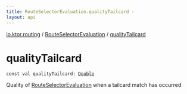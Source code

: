 ```yaml
---
title: RouteSelectorEvaluation.qualityTailcard - 
layout: api
---
```


<div class='api-docs-breadcrumbs'><a href="../index.html">io.ktor.routing</a> / <a href="index.html">RouteSelectorEvaluation</a> / <a href="./quality-tailcard.html">qualityTailcard</a></div>

# qualityTailcard

<div class="signature"><code><span class="keyword">const</span> <span class="keyword">val </span><span class="identifier">qualityTailcard</span><span class="symbol">: </span><a href="https://kotlinlang.org/api/latest/jvm/stdlib/kotlin/-double/index.html"><span class="identifier">Double</span></a></code></div>

Quality of <a href="index.html">RouteSelectorEvaluation</a> when a tailcard match has occurred

